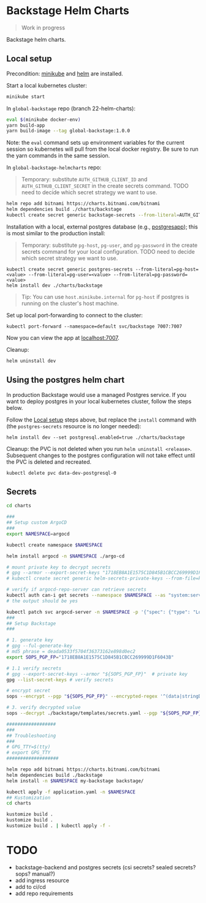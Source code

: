# Backstage Helm Charts

> Work in progress

Backstage helm charts.

## Local setup
Precondition: [minikube](https://minikube.sigs.k8s.io/docs/) and [helm](https://helm.sh/) are installed.

Start a local kubernetes cluster:
```sh
minikube start
```

In `global-backstage` repo (branch 22-helm-charts):
```sh
eval $(minikube docker-env)
yarn build-app
yarn build-image --tag global-backstage:1.0.0
```
Note: the `eval` command sets up environment variables for the current session so kubernetes will pull from the local docker registry.  Be sure to run the yarn commands in the same session.

In `global-backstage-helmcharts` repo:

> Temporary: substitute `AUTH_GITHUB_CLIENT_ID` and `AUTH_GITHUB_CLIENT_SECRET` in the create secrets command.  TODO need to decide which secret strategy we want to use.

```sh
helm repo add bitnami https://charts.bitnami.com/bitnami
helm dependencies build ./charts/backstage
kubectl create secret generic backstage-secrets --from-literal=AUTH_GITHUB_CLIENT_ID=<VALUE> --from-literal=AUTH_GITHUB_CLIENT_SECRET=<VALUE>
```

Installation with a local, external postgres database (e.g., [postgresapp](https://postgresapp.com/)); this is most similar to the production install:

> Temporary: substitute `pg-host`, `pg-user`, and `pg-password` in the create secrets command for your local configuration.  TODO need to decide which secret strategy we want to use.

```
kubectl create secret generic postgres-secrets --from-literal=pg-host=<value> --from-literal=pg-user=<value> --from-literal=pg-password=<value>
helm install dev ./charts/backstage
```

> Tip: You can use `host.minikube.internal` for `pg-host` if postgres is running on the cluster's host machine.

Set up local port-forwarding to connect to the cluster:
```
kubectl port-forward --namespace=default svc/backstage 7007:7007
```
Now you can view the app at [localhost:7007](http://localhost:7007/).

Cleanup:
```sh
helm uninstall dev
```

## Using the postgres helm chart
In production Backstage would use a managed Postgres service.  If you want to deploy postgres in your local kubernetes cluster, follow the steps below.

Follow the [Local setup](#local-setup) steps above, but replace the `install` command with (the `postgres-secrets` resource is no longer needed):
```
helm install dev --set postgresql.enabled=true ./charts/backstage
```

Cleanup: the PVC is not deleted when you run `helm uninstall <release>`.  Subsequent changes to the postgres configuration will not take effect until the PVC is deleted and recreated.
```
kubectl delete pvc data-dev-postgresql-0 
```

## Secrets
```bash
cd charts

### 
## Setup custom ArgoCD
###
export NAMESPACE=argocd

kubectl create namespace $NAMESPACE

helm install argocd -n $NAMESPACE ./argo-cd

# mount private key to decrypt secrets
# gpg --armor --export-secret-keys "1718EB8A1E1575C1D845B1CBCC269999D1F6043B" > key.asc
# kubectl create secret generic helm-secrets-private-keys --from-file=key.asc -n $NAMESPACE

# verify if argocd-repo-server can retrieve secrets
kubectl auth can-i get secrets --namespace $NAMESPACE --as "system:serviceaccount:${NAMESPACE}:argocd-repo-server"
# the output should be yes

kubectl patch svc argocd-server -n $NAMESPACE -p '{"spec": {"type": "LoadBalancer"}}'
### 
## Setup Backstage
###

# 1. generate key
# gpg --ful-generate-key
# md5 phrase = deada0533f5704f36373162e898d0ec2
export SOPS_PGP_FP="1718EB8A1E1575C1D845B1CBCC269999D1F6043B"

# 1.1 verify secrets
# gpg --export-secret-keys --armor "${SOPS_PGP_FP}"  # private key
gpg --list-secret-keys # verify secrets

# encrypt secret
sops --encrypt --pgp "${SOPS_PGP_FP}" --encrypted-regex '^(data|stringData)$' ./backstage/secrets/gh-secrets.yaml > ./backstage/templates/secrets.yaml

# 3. verify decrypted value
sops --decrypt ./backstage/templates/secrets.yaml --pgp "${SOPS_PGP_FP}"

##################
###
## Troubleshooting
###
# GPG_TTY=$(tty)
# export GPG_TTY
###################

helm repo add bitnami https://charts.bitnami.com/bitnami
helm dependencies build ./backstage
helm install -n $NAMESPACE my-backstage backstage/

kubectl apply -f application.yaml -n $NAMESPACE
## Kustomization
cd charts

kustomize build .
kustomize build . 
kustomize build . | kubectl apply -f -
```

# TODO
- backstage-backend and postgres secrets (csi secrets? sealed secrets? sops? manual?)
- add ingress resource
- add to ci/cd
- add repo requirements